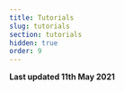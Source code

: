 ```yaml
---
title: Tutorials
slug: tutorials
section: tutorials
hidden: true
order: 9
---
```


**Last updated 11th May 2021**

